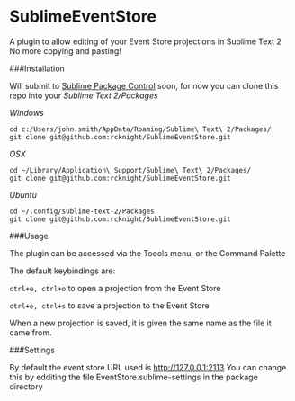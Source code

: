 SublimeEventStore
=================

A plugin to allow editing of your Event Store projections in Sublime Text 2
No more copying and pasting!

###Installation

Will submit to [Sublime Package Control](http://wbond.net/sublime_packages/package_control) soon,
for now you can clone this repo into your *Sublime Text 2/Packages*

*Windows*
```shell
cd c:/Users/john.smith/AppData/Roaming/Sublime\ Text\ 2/Packages/
git clone git@github.com:rcknight/SublimeEventStore.git
```

*OSX*
```shell
cd ~/Library/Application\ Support/Sublime\ Text\ 2/Packages/
git clone git@github.com:rcknight/SublimeEventStore.git
```

*Ubuntu*
```shell
cd ~/.config/sublime-text-2/Packages
git clone git@github.com:rcknight/SublimeEventStore.git
```

###Usage

The plugin can be accessed via the Toools menu, or the Command Palette

The default keybindings are:

```ctrl+e, ctrl+o``` to open a projection from the Event Store

```ctrl+e, ctrl+s``` to save a projection to the Event Store

When a new projection is saved, it is given the same name as the file it came from.

###Settings

By default the event store URL used is http://127.0.0.1:2113
You can change this by edditing the file EventStore.sublime-settings in the package directory
